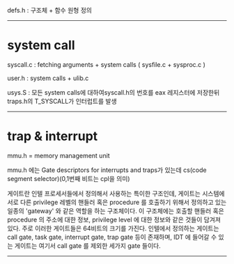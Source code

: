 

defs.h : 구조체 + 함수 원형 정의

---
# system call

syscall.c : fetching arguments + system calls ( sysfile.c + sysproc.c )


user.h : system calls + ulib.c

usys.S : 모든 system calls에 대하여syscall.h의 번호를 eax 레지스터에 저장한뒤 traps.h의 T_SYSCALL가 인터럽트를 발생

---

# trap & interrupt

mmu.h = memory management unit

mmu.h 에는 Gate descriptors for interrupts and traps가 있는데
cs(code segment selector)(0,1번째 비트는 cpl을 의미)

게이트란 인텔 프로세서들에서 정의해서 사용하는 특이한 구조인데, 게이트는 시스템에 서로 다른 privilege 레벨의 핸들러 혹은 procedure 를 호출하기 위해서 정의하고 있는 일종의 'gateway' 와 같은 역할을 하는 구조체이다. 이 구조체에는 호출할 핸들러 혹은 procedure 의 주소에 대한 정보, privilege level 에 대한 정보와 같은 것들이 담겨져 있다. 주로 이러한 게이트들은 64비트의 크기를 가진다. 인텔에서 정의하는 게이트는 call gate, task gate, interrupt gate, trap gate 등이 존재하며, IDT 에 들어갈 수 있는 게이트는 여기서 call gate 를 제외한 세가지 gate 들이다.

---

#